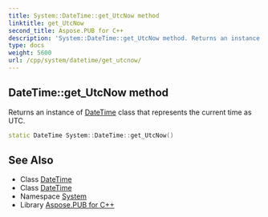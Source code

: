 ```yaml
---
title: System::DateTime::get_UtcNow method
linktitle: get_UtcNow
second_title: Aspose.PUB for C++
description: 'System::DateTime::get_UtcNow method. Returns an instance of DateTime class that represents the current time as UTC in C++.'
type: docs
weight: 5600
url: /cpp/system/datetime/get_utcnow/
---
```

## DateTime::get_UtcNow method


Returns an instance of [DateTime](../) class that represents the current time as UTC.

```cpp
static DateTime System::DateTime::get_UtcNow()
```

## See Also

* Class [DateTime](../)
* Class [DateTime](../)
* Namespace [System](../../)
* Library [Aspose.PUB for C++](../../../)
